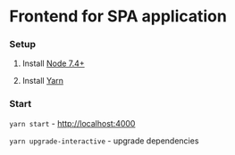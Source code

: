 # Frontend for SPA application

### Setup

1. Install [Node 7.4+](https://nodejs.org/en/download/package-manager/)

2. Install [Yarn](https://yarnpkg.com/en/docs/getting-started)

### Start
`yarn start` - [http://localhost:4000](http://localhost:4000)

`yarn upgrade-interactive` - upgrade dependencies
